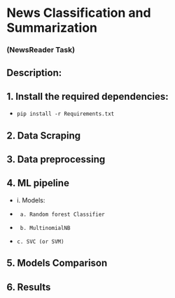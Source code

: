 # News Classification and Summarization
### (NewsReader Task)
## Description:
## 1. Install the required dependencies:
-     pip install -r Requirements.txt
## 2. Data Scraping
## 3. Data preprocessing
## 4. ML pipeline 
- i. Models:
-      a. Random forest Classifier
-      b. MultinomialNB
-     c. SVC (or SVM)
## 5. Models Comparison
## 6. Results
